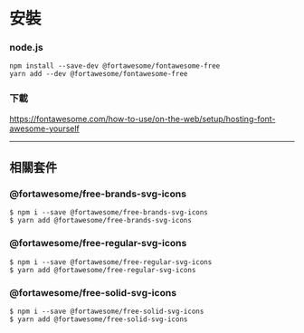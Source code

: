 # 安裝

### node.js
```
npm install --save-dev @fortawesome/fontawesome-free
yarn add --dev @fortawesome/fontawesome-free
```
### 下載
https://fontawesome.com/how-to-use/on-the-web/setup/hosting-font-awesome-yourself
***

## 相關套件


### @fortawesome/free-brands-svg-icons
```
$ npm i --save @fortawesome/free-brands-svg-icons
$ yarn add @fortawesome/free-brands-svg-icons
```
### @fortawesome/free-regular-svg-icons
```
$ npm i --save @fortawesome/free-regular-svg-icons
$ yarn add @fortawesome/free-regular-svg-icons
```
### @fortawesome/free-solid-svg-icons
```
$ npm i --save @fortawesome/free-solid-svg-icons
$ yarn add @fortawesome/free-solid-svg-icons
```
